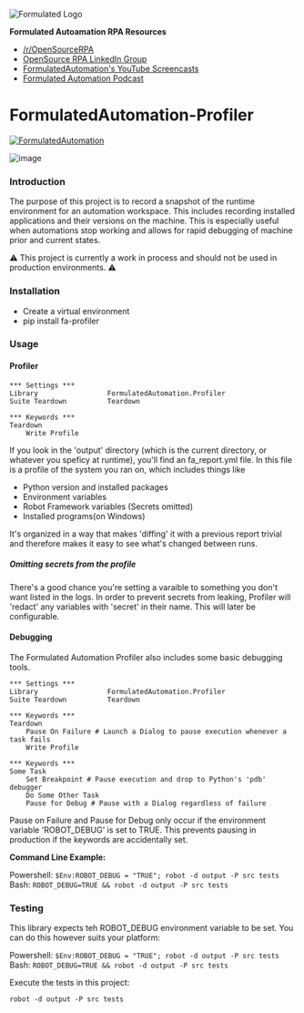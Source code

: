![Formulated Logo](https://www.formulatedautomation.com/wp-content/uploads/2020/07/Subtract-660x20-1.svg)


**Formulated Autoamation RPA Resources**


-   [/r/OpenSourceRPA](https://reddit.com/r/OpenSourceRPA)
-   [OpenSource RPA LinkedIn
    Group](https://www.linkedin.com/groups/12366622/)
-   [FormulatedAutomation's YouTube
    Screencasts](https://www.youtube.com/channel/UC_IMgIFlNBG94Vm8tNCNeUQ)
-   [Formulated Automation Podcast](https://www.formulatedautomation.com/category/podcast/)


# FormulatedAutomation-Profiler

[![FormulatedAutomation](https://circleci.com/gh/FormulatedAutomation/Profiler.svg?style=shield)](https://app.circleci.com/pipelines/github/FormulatedAutomation/Profiler)

![image](https://user-images.githubusercontent.com/2868/86496363-2473ff00-bd4b-11ea-868a-ee07a2ace9d9.png)

### Introduction

The purpose of this project is to record a snapshot of the runtime
environment for an automation workspace. This includes recording
installed applications and their versions on the machine. This is
especially useful when automations stop working and allows for rapid
debugging of machine prior and current states.

⚠️ This project is currently a work in process and should not be used in
production environments. ⚠️

### Installation

-   Create a virtual environment
-   pip install fa-profiler

### Usage

#### Profiler

``` {.sourceCode .robotframework}
*** Settings ***
Library                 FormulatedAutomation.Profiler
Suite Teardown          Teardown

*** Keywords ***
Teardown
    Write Profile
```

If you look in the 'output' directory (which is the current directory, or
whatever you speficy at runtime), you'll find an fa_report.yml file.
In this file is a profile of the system you ran on, which includes things like

- Python version and installed packages
- Environment variables
- Robot Framework variables (Secrets omitted)
- Installed programs(on Windows)

It's organized in a way that makes 'diffing' it with a previous report trivial
and therefore makes it easy to see what's changed between runs.

##### Omitting secrets from the profile

There's a good chance you're setting a varaible to something you don't want
listed in the logs. In order to prevent secrets from leaking, Profiler will
'redact' any variables with 'secret' in their name. This will later be
configurable.



#### Debugging

The Formulated Automation Profiler also includes some basic debugging tools.

``` {.sourceCode .robotframework}
*** Settings ***
Library                 FormulatedAutomation.Profiler
Suite Teardown          Teardown

*** Keywords ***
Teardown
    Pause On Failure # Launch a Dialog to pause execution whenever a task fails
    Write Profile

*** Keywords ***
Some Task
    Set Breakpoint # Pause execution and drop to Python's 'pdb' debugger
    Do Some Other Task
    Pause for Debug # Pause with a Dialog regardless of failure
```

Pause on Failure and Pause for Debug only occur if the environment variable
'ROBOT_DEBUG' is set to TRUE. This prevents pausing in production if the
keywords are accidentally set.

__Command Line Example:__

Powershell: `$Env:ROBOT_DEBUG = "TRUE"; robot -d output -P src tests `
Bash: `ROBOT_DEBUG=TRUE && robot -d output -P src tests`


### Testing

This library expects teh ROBOT\_DEBUG environment variable to be set.
You can do this however suits your platform:

Powershell: `$Env:ROBOT_DEBUG = "TRUE"; robot -d output -P src tests `
Bash: `ROBOT_DEBUG=TRUE && robot -d output -P src tests`

Execute the tests in this project:

``` {.sourceCode .bash}
robot -d output -P src tests
```
